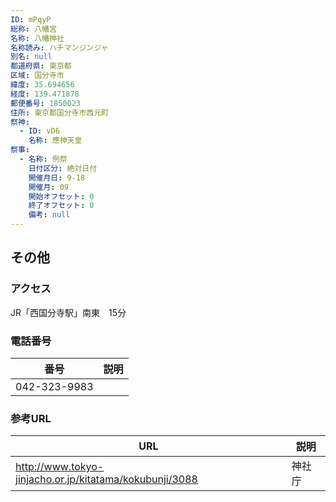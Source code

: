 ```yaml
---
ID: mPqyP
総称: 八幡宮
名称: 八幡神社
名称読み: ハチマンジンジャ
別名: null
都道府県: 東京都
区域: 国分寺市
緯度: 35.694656
経度: 139.471878
郵便番号: 1850023
住所: 東京都国分寺市西元町
祭神:
  - ID: vD6
    名称: 應神天皇
祭事:
  - 名称: 例祭
    日付区分: 絶対日付
    開催月日: 9-18
    開催月: 09
    開始オフセット: 0
    終了オフセット: 0
    備考: null
---
```


## その他

### アクセス

JR「西国分寺駅」南東　15分

### 電話番号

| 番号         | 説明 |
| ------------ | ---- |
| 042-323-9983 |      |

### 参考URL

| URL                                                     | 説明   |
| ------------------------------------------------------- | ------ |
| http://www.tokyo-jinjacho.or.jp/kitatama/kokubunji/3088 | 神社庁 |
